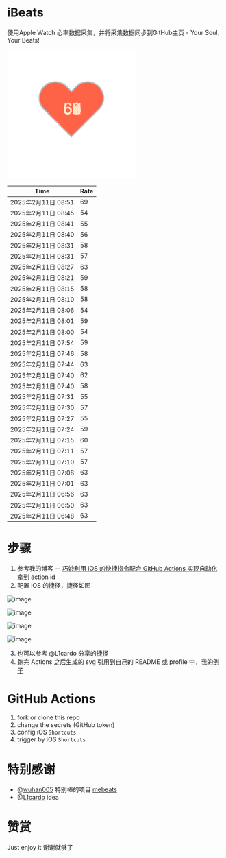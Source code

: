 # iBeats
使用Apple Watch 心率数据采集，并将采集数据同步到GitHub主页 - Your Soul, Your Beats!

![](./files/heart.svg)

<!--START_SECTION:my_heart_rate-->
| Time | Rate | 
 | ---- | ---- | 
| 2025年2月11日 08:51 | 69 |
| 2025年2月11日 08:45 | 54 |
| 2025年2月11日 08:41 | 55 |
| 2025年2月11日 08:40 | 56 |
| 2025年2月11日 08:31 | 58 |
| 2025年2月11日 08:31 | 57 |
| 2025年2月11日 08:27 | 63 |
| 2025年2月11日 08:21 | 59 |
| 2025年2月11日 08:15 | 58 |
| 2025年2月11日 08:10 | 58 |
| 2025年2月11日 08:06 | 54 |
| 2025年2月11日 08:01 | 59 |
| 2025年2月11日 08:00 | 54 |
| 2025年2月11日 07:54 | 59 |
| 2025年2月11日 07:46 | 58 |
| 2025年2月11日 07:44 | 63 |
| 2025年2月11日 07:40 | 62 |
| 2025年2月11日 07:40 | 58 |
| 2025年2月11日 07:31 | 55 |
| 2025年2月11日 07:30 | 57 |
| 2025年2月11日 07:27 | 55 |
| 2025年2月11日 07:24 | 59 |
| 2025年2月11日 07:15 | 60 |
| 2025年2月11日 07:11 | 57 |
| 2025年2月11日 07:10 | 57 |
| 2025年2月11日 07:08 | 63 |
| 2025年2月11日 07:01 | 63 |
| 2025年2月11日 06:56 | 63 |
| 2025年2月11日 06:50 | 63 |
| 2025年2月11日 06:48 | 63 |

<!--END_SECTION:my_heart_rate-->

# 步骤
1. 参考我的博客 -- [巧妙利用 iOS 的快捷指令配合 GitHub Actions 实现自动化](https://github.com/yihong0618/gitblog/issues/198) 拿到 action id
2. 配置 iOS 的捷径，捷径如图

![image](https://user-images.githubusercontent.com/15976103/122154218-0db0b480-ce97-11eb-93bb-5aec07c558dc.png)

![image](https://user-images.githubusercontent.com/15976103/122154236-186b4980-ce97-11eb-8e4b-70551a0391ae.png)

![image](https://user-images.githubusercontent.com/15976103/122154268-2d47dd00-ce97-11eb-902e-3acf292265a9.png)

![image](https://user-images.githubusercontent.com/15976103/122174055-fa144680-ceb4-11eb-9be2-3eb83cd516f7.png)

3. 也可以参考 @L1cardo 分享的[捷径](https://www.icloud.com/shortcuts/6ab6047b459c41ad822ad6b94b1c03d4)
4. 跑完 Actions 之后生成的 svg 引用到自己的 README 或 profile 中，我的[例子](https://github.com/yihong0618) 

# GitHub Actions

1. fork or clone this repo
2. change the secrets (GitHub token)
3. config iOS `Shortcuts` 
4. trigger by iOS `Shortcuts`

# 特别感谢
- @[wuhan005](https://github.com/wuhan005) 特别棒的项目 [mebeats](https://github.com/wuhan005/mebeats)
- @[L1cardo](https://github.com/L1cardo) idea

# 赞赏
Just enjoy it
谢谢就够了
